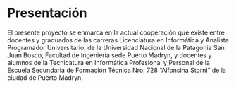 # Presentación
El presente proyecto se enmarca en la actual cooperación que existe entre docentes y graduados de las carreras Licenciatura en Informática y Analista Programador Universitario, de la Universidad Nacional de la Patagonia San Juan Bosco, Facultad de Ingeniería sede Puerto Madryn, y docentes y alumnos de la Tecnicatura en Informática Profesional y Personal de la Escuela Secundaria de Formación Técnica Nro. 728 “Alfonsina Storni” de la ciudad de Puerto Madryn.
